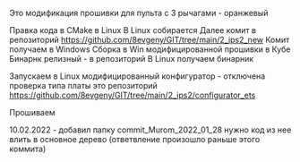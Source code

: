 Это модификация прошивки для пульта с 3 рычагами - оранжевый

Правка кода в CMake в Linux
В Linux собирается 
Далее комит в репозиторий https://github.com/8evgeny/GIT/tree/main/2_ips2_new
Комит получаем в Windows
Сборка в Win модифицированной прошивки в Кубе
Бинарнк релизный - в репозиторий
В Linux получаем бинарник

Запускаем в Linux модифицированный конфигуратор - отключена проверка типа платы
это репозиторий https://github.com/8evgeny/GIT/tree/main/2_ips2/configurator_ets

Прошиваем

10.02.2022 - добавил папку   commit_Murom_2022_01_28  нужно код из нее влить в основное дерево (ответвление произошло раньше этого коммита)
